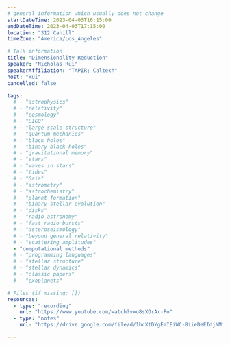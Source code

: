 ```yaml
---
# general information which usually does not change
startDateTime: 2023-04-03T16:15:00
endDateTime: 2023-04-03T17:15:00
location: "312 Cahill"
timeZone: "America/Los_Angeles"

# Talk information
title: "Dimensionality Reduction"
speaker: "Nicholas Rui"
speakerAffiliation: "TAPIR; Caltech"
host: "Rui"
cancelled: false

tags:
  # - "astrophysics"
  # - "relativity"
  # - "cosmology"
  # - "LIGO"
  # - "large scale structure"
  # - "quantum mechanics"
  # - "black holes"
  # - "binary black holes"
  # - "gravitational memory"
  # - "stars"
  # - "waves in stars"
  # - "tides"
  # - "Gaia"
  # - "astrometry"
  # - "astrochemistry"
  # - "planet formation"
  # - "binary stellar evolution"
  # - "disks"
  # - "radio astronomy"
  # - "fast radio bursts"
  # - "asteroseismology"
  # - "beyond general relativity"
  # - "scattering amplitudes"
  - "computational methods"
  # - "programming languages"
  # - "stellar structure"
  # - "stellar dynamics"
  # - "classic papers"
  # - "exoplanets"

# Files (if missing: [])
resources:
  - type: "recording"
    url: "https://www.youtube.com/watch?v=u8sXOrAx-Fo"
  - type: "notes"
    url: "https://drive.google.com/file/d/1hcXtDYgEmIEiWC-BiieDeEIdjNMiqk6z/view?usp=drive_link"

---
```



